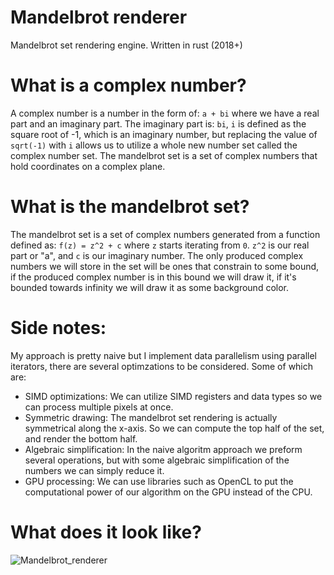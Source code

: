 # Mandelbrot renderer
Mandelbrot set rendering engine. Written in rust (2018+)

# What is a complex number?
A complex number is a number in the form of: ``a + bi`` where we have a real part and an imaginary part. The imaginary part is: ``bi``, ``i`` is defined as the square root of -1, which is an imaginary number, but replacing the value of ``sqrt(-1)`` with ``i`` allows us to utilize a whole new number set called the complex number set. The mandelbrot set is a set of complex numbers that hold coordinates on a complex plane.

# What is the mandelbrot set? 
The mandelbrot set is a set of complex numbers generated from a function defined as: ``f(z) = z^2 + c`` where ``z`` starts iterating from ``0``. ``z^2`` is our real part or "a", and ``c`` is our imaginary number. The only produced complex numbers we will store in the set will be ones that constrain to some bound, if the produced complex number is in this bound we will draw it, if it's bounded towards infinity we will draw it as some background color.

# Side notes:
My approach is pretty naive but I implement data parallelism using parallel iterators, there are several optimzations to be considered. Some of which are:
  * SIMD optimizations: We can utilize SIMD registers and data types so we can process multiple pixels at once.
  * Symmetric drawing: The mandelbrot set rendering is actually symmetrical along the x-axis. So we can compute the top half of the set, and render the bottom half.
  * Algebraic simplification: In the naive algoritm approach we preform several operations, but with some algebraic simplification of the numbers we can simply reduce it.
  * GPU processing: We can use libraries such as OpenCL to put the computational power of our algorithm on the GPU instead of the CPU.

# What does it look like?
![Mandelbrot_renderer](https://github.com/LLayta/Mandelbrot_renderer/blob/main/images/mandelbrot.png)
